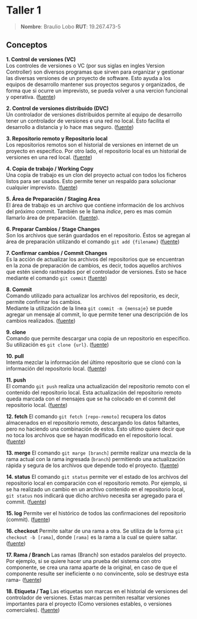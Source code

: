 # Taller 1

> **Nombre**: Braulio Lobo
> **RUT**: 19.267.473-5

## Conceptos
**1. Control de versiones (VC)**  
Los controles de versiones o VC (por sus siglas en ingles Version Controller) son diversos programas que sirven para organizar y gestionar las diversas versiones de un proyecto de software. Esto ayuda a los equipos de desarrollo mantener sus proyectos seguros y organizados, de forma que si ocurre un imprevisto, se pueda volver a una vercion funcional y operativa. ([fuente](https://es.wikipedia.org/wiki/Programas_para_control_de_versiones))

**2. Control de versiones distribuido (DVC)**  
Un controlador de versiones distribuidos permite al equipo de desarrollo tener un controlador de versiones e una red no local. Esto facilita el desarrollo a distancia y lo hace mas seguro. ([fuente](https://es.wikipedia.org/wiki/Control_de_versiones_distribuido))

**3. Repositorio remoto y Repositorio local**  
Los repositorios remotos son el historial de versiones en internet de un proyecto en especifico. Por otro lado, el repositorio local es un historial de versiones en una red local. ([fuente](https://git-scm.com/book/es/v1/Fundamentos-de-Git-Trabajando-con-repositorios-remotos))

**4. Copia de trabajo / Working Copy**  
Una copia de trabajo es un clon del proyecto actual con todos los ficheros listos para ser usados. Esto permite tener un respaldo para solucionar cualquier imprevisto. ([fuente](https://www.jetbrains.com/help/clion/configuring-the-format-of-the-local-working-copy.html))

**5. Área de Preparación / Staging Area**  
El área de trabajo es un archivo que contiene información de los archivos del próximo commit. También se le llama *indice*, pero es mas común llamarlo área de preparación. ([fuente](https://git-scm.com/book/es/v1/Empezando-Fundamentos-de-Git)).

**6. Preparar Cambios / Stage Changes**  
Son los archivos que serán guardados en el repositorio. Éstos se agregan al área de preparación utilizando el comando ``git add {filename}``
([fuente](https://git-scm.com/book/es/v1/Fundamentos-de-Git-Guardando-cambios-en-el-repositorio))

**7. Confirmar cambios / Commit Changes**  
Es la acción de actualizar los archivos del repositorios que se encuentran en la zona de preparación de cambios, es decir, todos aquellos archivos que estén siendo rastreados por el controlador de versiones. Esto se hace mediante el comando ``git commit``
([fuente](https://git-scm.com/book/es/v2/Fundamentos-de-Git-Guardando-cambios-en-el-Repositorio))

**8. Commit**  
Comando utilizado para actualizar los archivos del repositorio, es decir, permite confirmar los cambios.  
Mediante la utilización de la linea ``git commit -m {mensaje}`` se puede agregar un mensaje al commit, lo que permite tener una descripción de los cambios realizados.
([fuente](https://git-scm.com/book/es/v2/Fundamentos-de-Git-Guardando-cambios-en-el-Repositorio))

**9. clone**  
Comando que permite descargar una copia de un repositorio en especifico. Su utilización es ``git clone {url}``. ([fuente](https://git-scm.com/book/es/v1/Fundamentos-de-Git-Obteniendo-un-repositorio-Git))

**10. pull**  
Intenta mezclar la información del último repositorio que se clonó con la información del repositorio local.
([fuente](https://git-scm.com/book/es/v1/Fundamentos-de-Git-Trabajando-con-repositorios-remotos))

**11. push**  
El comando ```git push``` realiza una actualización del repositorio remoto con el contenido del repositorio local. Esta actualización del repositorio remoto queda marcada con el mensajes que se ha colocado en el commit del repositorio local. 
([fuente](https://www.atlassian.com/git/tutorials/syncing/git-push))

**12. fetch**
El comando ```git fetch [repo-remoto]``` recupera los datos almacenados en el repositorio remoto, descargando los datos faltantes, pero no haciendo una combinación de estos. Esto ultimo quiere decir que no toca los archivos que se hayan modificado en el repositorio local. ([fuente](https://git-scm.com/book/es/v1/Fundamentos-de-Git-Trabajando-con-repositorios-remotos))

**13. merge**
El comando ```git marge [branch]``` permite realizar una mezcla de la rama actual con la rama ingresada (```branch```) permitiendo una actualización rápida y segura de los archivos que depende todo el proyecto. ([fuente](https://git-scm.com/book/es/v1/Ramificaciones-en-Git-Procedimientos-básicos-para-ramificar-y-fusionar))

**14. status**
El comando ```git status``` permite ver el estado de los archivos del repositorio local en comparación con el repositorio remoto. Por ejemplo, si se ha realizado un cambio en un archivo contenido en el repositorio local, ```git status``` nos indicará que dicho archivo necesita ser agregado para el commit. ([fuente](https://git-scm.com/book/es/v2/Appendix-B%3A-Comandos-de-Git-Seguimiento-Básico))

**15. log**
Permite ver el histórico de todos las confirmaciones del repositorio (commit). ([fuente](https://git-scm.com/book/es/v1/Fundamentos-de-Git-Viendo-el-histórico-de-confirmaciones))

**16. checkout**
Permite saltar de una rama a otra. Se utiliza de la forma ``git checkout -b [rama]``, donde ``[rama]`` es la rama a la cual se quiere saltar. ([fuente](https://git-scm.com/book/es/v1/Ramificaciones-en-Git-Procedimientos-básicos-para-ramificar-y-fusionar))

**17. Rama / Branch**
Las ramas (Branch) son estados paralelos del proyecto. Por ejemplo, si se quiere hacer una prueba del sistema con otro componente, se crea una rama aparte de la original, en caso de que el componente resulte ser ineficiente o no convincente, solo se destruye esta rama- ([fuente](https://git-scm.com/book/es/v1/Ramificaciones-en-Git-Procedimientos-básicos-para-ramificar-y-fusionar))

**18. Etiqueta / Tag**
Las etiquetas son marcas en el historial de versiones del controlador de versiones. Estas marcas permiten resaltar versiones importantes para el proyecto (Como versiones estables, o versiones comerciales). ([fuente](https://git-scm.com/book/es/v2/Fundamentos-de-Git-Etiquetado))
